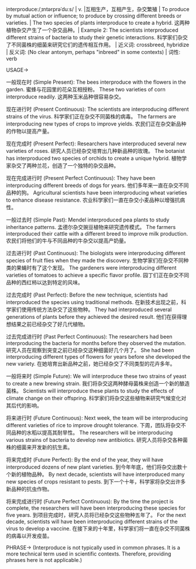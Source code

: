 interproduce:/ˌɪntərprəˈduːs/ | v. |互相生产，互相产生，杂交繁殖 | To produce by mutual action or influence; to produce by crossing different breeds or varieties. | The two species of plants interproduce to create a hybrid. 这两种植物杂交产生了一个杂交品种。| Example 2: The scientists interproduced different strains of bacteria to study their genetic interactions. 科学家们杂交了不同菌株的细菌来研究它们的遗传相互作用。 | 近义词: crossbreed, hybridize | 反义词:  (No clear antonym, perhaps "inbreed" in some contexts) | 词性: verb


USAGE->

一般现在时 (Simple Present):
The bees interproduce with the flowers in the garden. 蜜蜂与花园里的花朵互相授粉。
These two varieties of corn interproduce readily.  这两种玉米品种很容易杂交。


现在进行时 (Present Continuous):
The scientists are interproducing different strains of the virus. 科学家们正在杂交不同菌株的病毒。
The farmers are interproducing new types of crops to improve yields. 农民们正在杂交新品种的作物以提高产量。


现在完成时 (Present Perfect):
Researchers have interproduced several new varieties of roses. 研究人员已经杂交培育出几种新品种的玫瑰。
The botanist has interproduced two species of orchids to create a unique hybrid. 植物学家杂交了两种兰花，创造了一个独特的杂交品种。


现在完成进行时 (Present Perfect Continuous):
They have been interproducing different breeds of dogs for years.  他们多年来一直在杂交不同品种的狗。
Agricultural scientists have been interproducing wheat varieties to enhance disease resistance.  农业科学家们一直在杂交小麦品种以增强抗病性。


一般过去时 (Simple Past):
Mendel interproduced pea plants to study inheritance patterns. 孟德尔杂交豌豆植物来研究遗传模式。
The farmers interproduced their cattle with a different breed to improve milk production. 农民们将他们的牛与不同品种的牛杂交以提高产奶量。


过去进行时 (Past Continuous):
The biologists were interproducing different species of fruit flies when they made the discovery. 生物学家们在杂交不同种类的果蝇时有了这个发现。
The gardeners were interproducing different varieties of tomatoes to achieve a specific flavor profile. 园丁们正在杂交不同品种的西红柿以达到特定的风味。


过去完成时 (Past Perfect):
Before the new technique, scientists had interproduced the species using traditional methods. 在新技术出现之前，科学家们使用传统方法杂交了这些物种。
They had interproduced several generations of plants before they achieved the desired result.  他们在获得理想结果之前已经杂交了好几代植物。


过去完成进行时 (Past Perfect Continuous):
The researchers had been interproducing the bacteria for months before they observed the mutation. 研究人员在观察到突变之前已经杂交这种细菌好几个月了。
She had been interproducing different types of flowers for years before she developed the new variety.  在她培育出新品种之前，她已经杂交了不同类型的花卉多年。


一般将来时 (Simple Future):
We will interproduce these two strains of yeast to create a new brewing strain. 我们将杂交这两种酵母菌株来创造一个新的酿造菌株。
Scientists will interproduce these plants to study the effects of climate change on their offspring. 科学家们将杂交这些植物来研究气候变化对其后代的影响。


将来进行时 (Future Continuous):
Next week, the team will be interproducing different varieties of rice to improve drought tolerance. 下周，团队将杂交不同品种的水稻以提高其耐旱性。
The researchers will be interproducing various strains of bacteria to develop new antibiotics. 研究人员将杂交各种菌株的细菌来开发新的抗生素。


将来完成时 (Future Perfect):
By the end of the year, they will have interproduced dozens of new plant varieties. 到今年年底，他们将杂交出数十个新的植物品种。
By next decade, scientists will have interproduced many new species of crops resistant to pests. 到下一个十年，科学家将杂交出许多新品种的抗虫作物。


将来完成进行时 (Future Perfect Continuous):
By the time the project is complete, the researchers will have been interproducing these species for five years.  到项目完成时，研究人员将已经杂交这些物种五年了。
For the next decade, scientists will have been interproducing different strains of the virus to develop a vaccine.  在接下来的十年里，科学家们将一直在杂交不同菌株的病毒以开发疫苗。



PHRASE->
(Interproduce is not typically used in common phrases.  It is a more technical term used in scientific contexts. Therefore, providing phrases here is not applicable.) 

